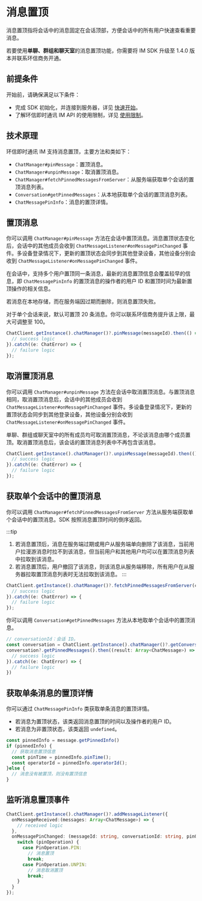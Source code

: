 # 消息置顶

消息置顶指将会话中的消息固定在会话顶部，方便会话中的所有用户快速查看重要消息。

若要使用**单聊、群组和聊天室**的消息置顶功能，你需要将 IM SDK 升级至 1.4.0 版本并联系环信商务开通。

## 前提条件

开始前，请确保满足以下条件：

- 完成 SDK 初始化，并连接到服务器，详见 [快速开始](quickstart.html)。
- 了解环信即时通讯 IM API 的使用限制，详见 [使用限制](/product/limitation.html)。

## 技术原理

环信即时通讯 IM 支持消息置顶，主要方法和类如下：

- `ChatManager#pinMessage`：置顶消息。
- `ChatManager#unpinMessage`：取消置顶消息。
- `ChatManager#fetchPinnedMessagesFromServer`：从服务端获取单个会话的置顶消息列表。
- `Conversation#getPinnedMessages`：从本地获取单个会话的置顶消息列表。
- `ChatMessagePinInfo`：消息的置顶详情。

## 置顶消息

你可以调用 `ChatManager#pinMessage` 方法在会话中置顶消息。消息置顶状态变化后，会话中的其他成员会收到 `ChatMessageListener#onMessagePinChanged` 事件。多设备登录情况下，更新的置顶状态会同步到其他登录设备，其他设备分别会收到 `ChatMessageListener#onMessagePinChanged` 事件。

在会话中，支持多个用户置顶同一条消息，最新的消息置顶信息会覆盖较早的信息，即 `ChatMessagePinInfo` 的置顶消息的操作者的用户 ID 和置顶时间为最新置顶操作的相关信息。

若消息在本地存储，而在服务端因过期而删除，则消息置顶失败。

对于单个会话来说，默认可置顶 20 条消息。你可以联系环信商务提升该上限，最大可调整至 100。

```typescript
ChatClient.getInstance().chatManager()?.pinMessage(messageId).then(() => {
  // success logic
}).catch((e: ChatError) => {
  // failure logic
});
```

## 取消置顶消息

你可以调用 `ChatManager#unpinMessage` 方法在会话中取消置顶消息。与置顶消息相同，取消置顶消息后，会话中的其他成员会收到 `ChatMessageListener#onMessagePinChanged` 事件。多设备登录情况下，更新的置顶状态会同步到其他登录设备，其他设备分别会收到 `ChatMessageListener#onMessagePinChanged` 事件。

单聊、群组或聊天室中的所有成员均可取消置顶消息，不论该消息由哪个成员置顶。取消置顶消息后，该会话的置顶消息列表中不再包含该消息。

```typescript
ChatClient.getInstance().chatManager()?.unpinMessage(messageId).then(() => {
  // success logic
}).catch((e: ChatError) => {
  // failure logic
});
```

## 获取单个会话中的置顶消息

你可以调用 `ChatManager#fetchPinnedMessagesFromServer` 方法从服务端获取单个会话中的置顶消息。SDK 按照消息置顶时间的倒序返回。

:::tip
1. 若消息置顶后，消息在服务端过期或用户从服务端单向删除了该消息，当前用户拉漫游消息时拉不到该消息，但当前用户和其他用户均可以在置顶消息列表中拉取到该消息。
2. 若消息置顶后，用户撤回了该消息，则该消息从服务端移除，所有用户在从服务器拉取置顶消息列表时无法拉取到该消息。
:::

```typescript
ChatClient.getInstance().chatManager()?.fetchPinnedMessagesFromServer(conversationId).then((result: Array<ChatMessage>) => {
  // success logic
}).catch((e: ChatError) => {
  // failure logic
});
```

你可以调用 `Conversation#getPinnedMessages` 方法从本地取单个会话中的置顶消息。

```typescript
// conversationId：会话 ID。
const conversation = ChatClient.getInstance().chatManager()?.getConversation(conversationId);
conversation?.getPinnedMessages().then((result: Array<ChatMessage>) => {
  // success logic
}).catch((e: ChatError) => {
  // failure logic
})
```

## 获取单条消息的置顶详情

你可以通过 `ChatMessagePinInfo` 类获取单条消息的置顶详情。

- 若消息为置顶状态，该类返回消息置顶的时间以及操作者的用户 ID。
- 若消息为非置顶状态，该类返回 `undefined`。

```typescript
const pinnedInfo = message.getPinnedInfo()
if (pinnedInfo) {
  // 获取消息置顶信息
  const pinTime = pinnedInfo.pinTime();
  const operatorId = pinnedInfo.operatorId();
}else {
  // 消息没有被置顶，则没有置顶信息
}
```

## 监听消息置顶事件

```typescript
ChatClient.getInstance().chatManager()?.addMessageListener({
  onMessageReceived:(messages: Array<ChatMessage>) => {
    // received logic
  },
  onMessagePinChanged: (messageId: string, conversationId: string, pinOperation: PinOperation, pinInfo: ChatMessagePinInfo) => {
    switch (pinOperation) {
      case PinOperation.PIN:
        // 消息置顶
        break;
      case PinOperation.UNPIN:
        // 消息取消置顶
        break;
    }
  }
});
```        



